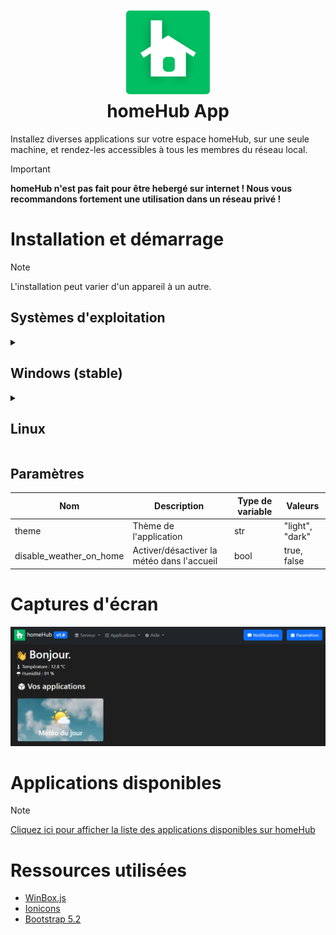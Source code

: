 <h1 align="center"><img src="assets/images/logo.png" width="140px"><br>homeHub App</h1>

Installez diverses applications sur votre espace homeHub, sur une seule machine, et rendez-les accessibles à tous les membres du réseau local.

> [!IMPORTANT]  
> **homeHub n'est pas fait pour être hebergé sur internet ! Nous vous recommandons fortement une utilisation dans un réseau privé !**

# Installation et démarrage

> [!NOTE]  
> L'installation peut varier d'un appareil à un autre.

## Systèmes d'exploitation

<details>
<summary><h2> Windows (stable)</h2></summary>

1) Installer les logiciels prérequis
    - [git for Windows](https://git-scm.com/download/win)
    - [Python](https://www.python.org/downloads/windows/) (Pensez à ajouter Python au PATH)
2) Télécharger homeHub
```bat
git clone https://github.com/Luckyluka17/homeHub.git
cd homeHub
```
3) Installer les paquets Python prérequis
```bat
pip install -r requirements.txt
```
4) Lancer le serveur
```bat
python -u homeHub.py
```

</details>
<details>
<summary><h2>Linux</h2></summary>

### Prérequis
```bash
sudo apt install python3 -y
sudo apt install python3-pip -y
sudo apt install git -y
```

### Commandes
```bat
git clone https://github.com/Luckyluka17/homeHub.git
cd homeHub
pip install -r requirements.txt
```

</details>
<!-- <details>
<summary><h2>Android (expérimental)</h2></summary>

1) Télécharger Termux

<a href="https://play.google.com/store/apps/details?id=com.termux&pcampaignid=web_share"><img src="https://static.cdninstagram.com/rsrc.php/v3/yr/r/093c-DX36-y.png" width="150px"></a>

Alternatives :

<a href="https://f-droid.org/fr/packages/com.termux/">Télécharger sur F-Droid</a> -
<a href="https://github.com/termux/termux-app/releases">Télécharger le fichier apk</a>


2) Ouvrez l'application, puis créez un nouveau terminal
3) Mettre à jour le système Linux
```sh
sudo apt update
sudo apt upgrade -y
```
4) Installer les paquets requis
```sh
sudo apt install python
sudo apt install python3-pip
sudo apt install git
```
5) Copier le dépôt
```sh
git clone https://github.com/Luckyluka17/homeHub.git
cd homeHub
```
6) Installer les bibliothèques Python requises
```sh
pip install -r requirements.txt
```
7) Démarrer le serveur
```sh
python3 -u homeHub.py
```

</details> -->

## Paramètres

| Nom | Description | Type de variable | Valeurs | 
| --- | --- | --- | --- |
| theme | Thème de l'application | str | "light", "dark" |
| disable_weather_on_home | Activer/désactiver la météo dans l'accueil | bool | true, false |

# Captures d'écran
![](assets/images/screenshot1.png)

# Applications disponibles

> [!NOTE]  
> [Cliquez ici pour afficher la liste des applications disponibles sur homeHub](https://github.com/homeHubOrg/homeHub/blob/main/APPS.md)

# Ressources utilisées
- [WinBox.js](https://nextapps-de.github.io/winbox/) 
- [Ionicons](https://ionic.io/ionicons)
- [Bootstrap 5.2](https://getbootstrap.com/docs/5.2/getting-started/introduction/)